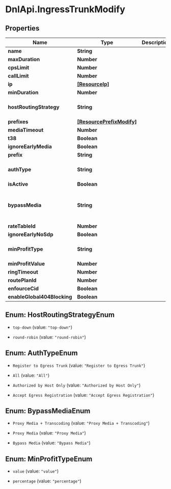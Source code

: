 # DnlApi.IngressTrunkModify

## Properties
Name | Type | Description | Notes
------------ | ------------- | ------------- | -------------
**name** | **String** |  | [optional] 
**maxDuration** | **Number** |  | [optional] 
**cpsLimit** | **Number** |  | [optional] 
**callLimit** | **Number** |  | [optional] 
**ip** | [**[ResourceIp]**](ResourceIp.md) |  | [optional] 
**minDuration** | **Number** |  | [optional] 
**hostRoutingStrategy** | **String** |  | [optional] [default to &#39;top-down&#39;]
**prefixes** | [**[ResourcePrefixModify]**](ResourcePrefixModify.md) |  | [optional] 
**mediaTimeout** | **Number** |  | [optional] 
**t38** | **Boolean** |  | [optional] 
**ignoreEarlyMedia** | **Boolean** |  | [optional] 
**prefix** | **String** |  | [optional] 
**authType** | **String** |  | [optional] [default to &#39;All&#39;]
**isActive** | **Boolean** |  | [optional] 
**bypassMedia** | **String** |  | [optional] [default to &#39;Proxy Media + Transcoding&#39;]
**rateTableId** | **Number** |  | [optional] 
**ignoreEarlyNoSdp** | **Boolean** |  | [optional] 
**minProfitType** | **String** |  | [optional] [default to &#39;percentage&#39;]
**minProfitValue** | **Number** |  | [optional] 
**ringTimeout** | **Number** |  | [optional] 
**routePlanId** | **Number** |  | [optional] 
**enfourceCid** | **Boolean** |  | [optional] 
**enableGlobal404Blocking** | **Boolean** |  | [optional] 


<a name="HostRoutingStrategyEnum"></a>
## Enum: HostRoutingStrategyEnum


* `top-down` (value: `"top-down"`)

* `round-robin` (value: `"round-robin"`)




<a name="AuthTypeEnum"></a>
## Enum: AuthTypeEnum


* `Register to Egress Trunk` (value: `"Register to Egress Trunk"`)

* `All` (value: `"All"`)

* `Authorized by Host Only` (value: `"Authorized by Host Only"`)

* `Accept Egress Registration` (value: `"Accept Egress Registration"`)




<a name="BypassMediaEnum"></a>
## Enum: BypassMediaEnum


* `Proxy Media + Transcoding` (value: `"Proxy Media + Transcoding"`)

* `Proxy Media` (value: `"Proxy Media"`)

* `Bypass Media` (value: `"Bypass Media"`)




<a name="MinProfitTypeEnum"></a>
## Enum: MinProfitTypeEnum


* `value` (value: `"value"`)

* `percentage` (value: `"percentage"`)




